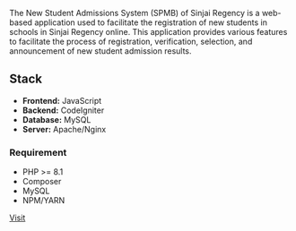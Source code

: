 The New Student Admissions System (SPMB) of Sinjai Regency is a web-based application used to facilitate the registration of new students in schools in Sinjai Regency online. This application provides various features to facilitate the process of registration, verification, selection, and announcement of new student admission results.

## Stack

- **Frontend:** JavaScript
- **Backend:** CodeIgniter
- **Database:** MySQL
- **Server:** Apache/Nginx

### Requirement 

- PHP >= 8.1
- Composer
- MySQL
- NPM/YARN

[Visit](https://spmbkabsinjai.co.id/)



